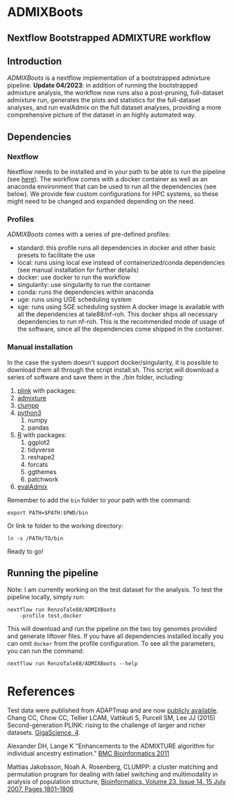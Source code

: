 # ADMIXBoots
## Nextflow Bootstrapped ADMIXTURE workflow

## Introduction
*ADMIXBoots* is a nextflow implementation of a bootstrapped admixture pipeline.
**Update 04/2023**: in addition of running the bootstrapped admixture analysis, the workflow now runs also a post-pruning, full-dataset admixture run, generates the plots and statistics for the full-dataset analyses, and run evalAdmix on the full dataset analyses, providing a more comprehensive picture of the dataset in an highly automated way.

## Dependencies
### Nextflow
Nextflow needs to be installed and in your path to be able to run the pipeline (see [here](https://www.nextflow.io/)). The workflow comes with a docker container as well as an anaconda environment that can be used to run all the dependencies (see below).
We provide few custom configurations for HPC systems, so these might need to be changed and expanded depending on the need.

### Profiles
*ADMIXBoots* comes with a series of pre-defined profiles:
 - standard: this profile runs all dependencies in docker and other basic presets to facilitate the use
 - local: runs using local exe instead of containerized/conda dependencies (see manual installation for further details)
 - docker: use docker to run the workflow 
 - singularity: use singularity to run the container
 - conda: runs the dependencies within anaconda
 - uge: runs using UGE scheduling system
 - sge: runs using SGE scheduling system
A docker image is available with all the dependencies at tale88/nf-roh. This docker ships all necessary dependencies to run nf-roh. 
This is the recommended mode of usage of the software, since all the dependencies come shipped in the container.

### Manual installation
In the case the system doesn't support docker/singularity, it is possible to download them all through the script install.sh.
This script will download a series of software and save them in the ./bin folder, including:
 1. [plink](https://www.cog-genomics.org/plink) with packages:
 2. [admixture](https://dalexander.github.io/admixture/download.html)
 3. [clumpp](https://rosenberglab.stanford.edu/clumpp.html)
 4. [python3](https://www.python.org/downloads/)
    1. numpy
    2. pandas
 5. [R](https://www.r-project.org/) with packages:
    1. ggplot2
    2. tidyverse
    3. reshape2
    4. forcats
    5. ggthemes
    6. patchwork
 6. [evalAdmix](http://www.popgen.dk/software/index.php/EvalAdmix)

Remember to add the ```bin``` folder to your path with the command:
```
export PATH=$PATH:$PWD/bin
```
Or link te folder to the working directory:
```
ln -s /PATH/TO/bin
```

Ready to go!


## Running the pipeline
Note: I am currently working on the test dataset for the analysis.
To test the pipeline locally, simply run:
```
nextflow run RenzoTale88/ADMIXBoots 
    -profile test,docker
```
This will download and run the pipeline on the two toy genomes provided and generate liftover files. If you have all dependencies installed locally you can omit ```docker``` from the profile configuration.
To see all the parameters, you can run the command:
```
nextflow run RenzoTale88/ADMIXBoots --help
```

# References
Test data were published from ADAPTmap and are now [publicly available](https://datadryad.org/stash/dataset/doi:10.5061/dryad.v8g21pt).
Chang CC, Chow CC, Tellier LCAM, Vattikuti S, Purcell SM, Lee JJ (2015) Second-generation PLINK: rising to the challenge of larger and richer datasets. [GigaScience, 4](https://doi.org/10.1186/s13742-015-0047-8).

Alexander DH, Lange K "Enhancements to the ADMIXTURE algorithm for individual ancestry estimation." [BMC Bioinformatics 2011](https://doi.org/10.1186/1471-2105-12-246)

Mattias Jakobsson, Noah A. Rosenberg, CLUMPP: a cluster matching and permutation program for dealing with label switching and multimodality in analysis of population structure, [Bioinformatics, Volume 23, Issue 14, 15 July 2007, Pages 1801–1806](http://bioinformatics.oxfordjournals.org/cgi/content/full/23/14/1801)